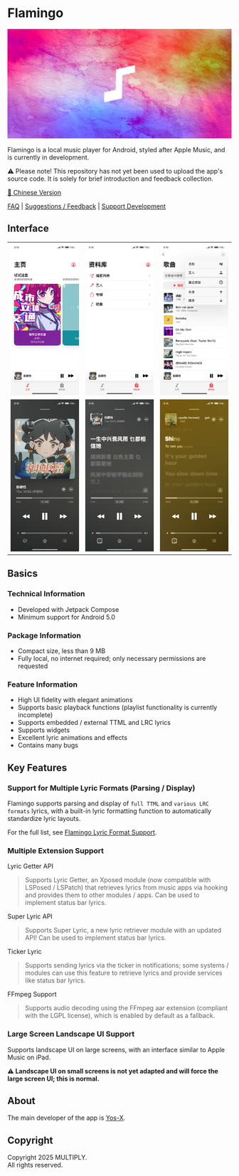 # Flamingo

![main_banner](docs/pics/main_banner.jpg)

Flamingo is a local music player for Android, styled after Apple Music, and is currently in development.

⚠ Please note! This repository has not yet been used to upload the app's source code. It is solely for brief introduction and feedback collection.

[📕 Chinese Version](README.md)

[FAQ](./docs/FAQ.md) | [Suggestions / Feedback](https://github.com/Yos-X/FlamingoHere/issues) | [Support Development](https://afdian.tv/a/yos-x)

## Interface

<table width="100%">
  <tr>
    <td align="center"><img src="./docs/pics/1.jpg" width="100%" alt="1"></td>
    <td align="center"><img src="./docs/pics/2.jpg" width="100%" alt="2"></td>
    <td align="center"><img src="./docs/pics/3.jpg" width="100%" alt="3"></td>
  </tr>
  <tr>
    <td align="center"><img src="./docs/pics/4.jpg" width="100%" alt="4"></td>
    <td align="center"><img src="./docs/pics/5.jpg" width="100%" alt="5"></td>
    <td align="center"><img src="./docs/pics/6.jpg" width="100%" alt="6"></td>
  </tr>
</table>

## Basics

### Technical Information
- Developed with Jetpack Compose
- Minimum support for Android 5.0

### Package Information
- Compact size, less than 9 MB
- Fully local, no internet required; only necessary permissions are requested

### Feature Information
- High UI fidelity with elegant animations
- Supports basic playback functions (playlist functionality is currently incomplete)
- Supports embedded / external TTML and LRC lyrics
- Supports widgets
- Excellent lyric animations and effects
- Contains many bugs

## Key Features

### Support for Multiple Lyric Formats (Parsing / Display)
Flamingo supports parsing and display of `full TTML` and `various LRC formats` lyrics, with a built-in lyric formatting function to automatically standardize lyric layouts.

For the full list, see [Flamingo Lyric Format Support](docs/LyricFormatSupport_en.md).

### Multiple Extension Support

Lyric Getter API
> Supports Lyric Getter, an Xposed module (now compatible with LSPosed / LSPatch) that retrieves lyrics from music apps via hooking and provides them to other modules / apps. Can be used to implement status bar lyrics.

Super Lyric API
> Supports Super Lyric, a new lyric retriever module with an updated API! Can be used to implement status bar lyrics.

Ticker Lyric
> Supports sending lyrics via the ticker in notifications; some systems / modules can use this feature to retrieve lyrics and provide services like status bar lyrics.

FFmpeg Support
> Supports audio decoding using the FFmpeg aar extension (compliant with the LGPL license), which is enabled by default as a fallback.

### Large Screen Landscape UI Support
Supports landscape UI on large screens, with an interface similar to Apple Music on iPad.

**⚠ Landscape UI on small screens is not yet adapted and will force the large screen UI; this is normal.**

## About
The main developer of the app is [Yos-X](https://github.com/Yos-X).

## Copyright
Copyright 2025 MULTIPLY.  
All rights reserved.